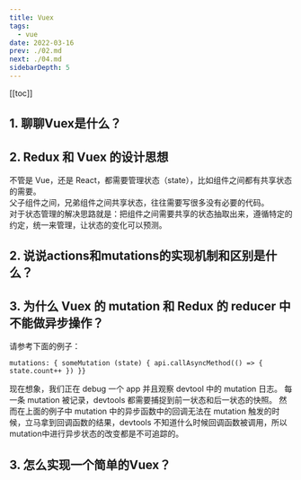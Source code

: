 ```yaml
---
title: Vuex
tags: 
  - vue
date: 2022-03-16
prev: ./02.md
next: ./04.md
sidebarDepth: 5
---
```


[[toc]]

## 1. 聊聊Vuex是什么？<Badge text="TODO" type="error"/>

## 2. Redux 和 Vuex 的设计思想

不管是 Vue，还是 React，都需要管理状态（state），比如组件之间都有共享状态的需要。  
父子组件之间，兄弟组件之间共享状态，往往需要写很多没有必要的代码。  
对于状态管理的解决思路就是：把组件之间需要共享的状态抽取出来，遵循特定的约定，统一来管理，让状态的变化可以预测。

## 2. 说说actions和mutations的实现机制和区别是什么？ <Badge text="TODO" type="error"/>

## 3. 为什么 Vuex 的 mutation 和 Redux 的 reducer 中 不能做异步操作？

请参考下面的例子： 

`mutations: { someMutation (state) { api.callAsyncMethod(() => { state.count++ }) }}`

现在想象，我们正在 debug 一个 app 并且观察 devtool 中的 mutation 日志。
每一条 mutation 被记录，devtools 都需要捕捉到前一状态和后一状态的快照。 
然而在上面的例子中 mutation 中的异步函数中的回调无法在 mutation 触发的时候，立马拿到回调函数的结果，devtools 不知道什么时候回调函数被调用，所以mutation中进行异步状态的改变都是不可追踪的。

## 3. 怎么实现一个简单的Vuex？ <Badge text="TODO" type="error"/>